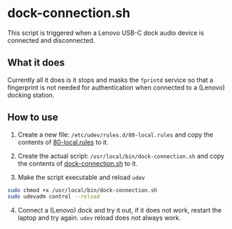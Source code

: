 # dock-connection.sh

This script is triggered when a Lenovo USB-C dock audio device is connected and disconnected.

## What it does

Currently all it does is it stops and masks the `fprintd` service so that a fingerprint is not needed for authentication when connected to a (Lenovo) docking station.

## How to use

1. Create a new file: `/etc/udev/rules.d/80-local.rules` and copy the contents of [80-local.rules](80-local.rules) to it.

2. Create the actual script: `/usr/local/bin/dock-connection.sh` and copy the contents of [dock-connection.sh](dock-connection.sh) to it.

3. Make the script executable and reload `udev`
```Bash
sudo chmod +x /usr/local/bin/dock-connection.sh
sudo udevadm control --reload
```

4. Connect a (Lenovo) dock and try it out, if it does not work, restart the laptop and try again. `udev` reload does not always work.